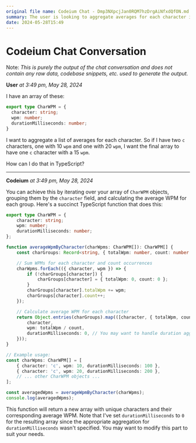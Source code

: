 ```yaml
---
original file name: Codeium Chat - Dmp3NXpcjJan0RQM7hzDrgAiNfxdQfON.md
summary: The user is looking to aggregate averages for each character in an array of objects in TypeScript. They want to calculate the average word per minute (WPM) for each character based on multiple entries of the same character. The chat provides a TypeScript function that groups the objects by character, calculates the average WPM for each group, and returns a new array with the aggregated averages. The code snippet includes the necessary logic to achieve this and suggests potential modifications for handling other fields like durationMilliseconds.
date: 2024-05-28T15:49
---
```


# Codeium Chat Conversation

Note: _This is purely the output of the chat conversation and does not contain any raw data, codebase snippets, etc. used to generate the output._

**User** _at 3:49 pm, May 28, 2024_

I have an array of these:

```ts
export type CharWPM = {
  character: string;
  wpm: number;
  durationMilliseconds: number;
}
```

I want to aggregate a list of averages for each character. So if I have two `c` characters, one with 10 `wpm` and one with 20 `wpm`, I want the final array to have one `c` character with a 15 `wpm`. 

How can I do that in TypeScript?

---

**Codeium** _at 3:49 pm, May 28, 2024_

You can achieve this by iterating over your array of `CharWPM` objects, grouping them by the `character` field, and calculating the average WPM for each group. Here's a succinct TypeScript function that does this:

```typescript
export type CharWPM = {
    character: string;
    wpm: number;
    durationMilliseconds: number;
};

function averageWpmByCharacter(charWpms: CharWPM[]): CharWPM[] {
    const charGroups: Record<string, { totalWpm: number, count: number }> = {};

    // Sum WPMs for each character and count occurrences
    charWpms.forEach(({ character, wpm }) => {
        if (!charGroups[character]) {
            charGroups[character] = { totalWpm: 0, count: 0 };
        }
        charGroups[character].totalWpm += wpm;
        charGroups[character].count++;
    });

    // Calculate average WPM for each character
    return Object.entries(charGroups).map(([character, { totalWpm, count }]) => ({
        character,
        wpm: totalWpm / count,
        durationMilliseconds: 0, // You may want to handle duration aggregation differently
    }));
}

// Example usage:
const charWpms: CharWPM[] = [
    { character: 'c', wpm: 10, durationMilliseconds: 100 },
    { character: 'c', wpm: 20, durationMilliseconds: 200 },
    // ... other CharWPM objects ...
];

const averagedWpms = averageWpmByCharacter(charWpms);
console.log(averagedWpms);
```

This function will return a new array with unique characters and their corresponding average WPM. Note that I've set `durationMilliseconds` to `0` for the resulting array since the appropriate aggregation for `durationMilliseconds` wasn't specified. You may want to modify this part to suit your needs.